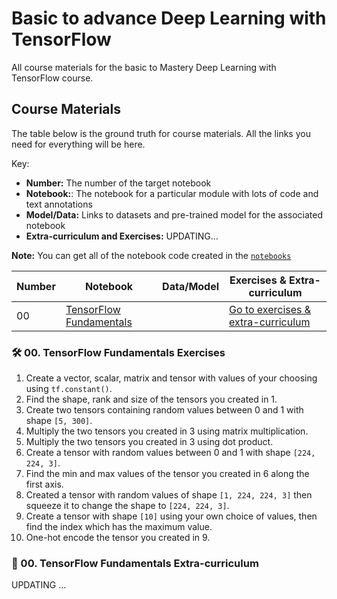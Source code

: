 # Basic to advance Deep Learning with TensorFlow
All course materials for the basic to Mastery Deep Learning with TensorFlow course.

## Course Materials 
The table below is the ground truth for course materials. All the links you need for everything will be here. 

Key:

* **Number:** The number of the target notebook
* **Notebook:**: The notebook for a particular module with lots of code and text annotations
* **Model/Data:** Links to datasets and pre-trained model for the associated notebook
* **Extra-curriculum and Exercises:** UPDATING...

**Note:** You can get all of the notebook code created in the [`notebooks`](https://github.com/ghimiresunil/Tensorflow-Deep-Learning)

| Number | Notebook | Data/Model | Exercises & Extra-curriculum | 
| ----- |  ----- |  ----- |  ----- |  
| 00 | [TensorFlow Fundamentals](https://github.com/ghimiresunil/Tensorflow-Deep-Learning/blob/main/00_tensorflow_fundamentals.ipynb) |  | [Go to exercises & extra-curriculum](https://github.com/ghimiresunil/Tensorflow-Deep-Learning#-00-tensorflow-fundamentals-exercises) |

### 🛠 00. TensorFlow Fundamentals Exercises

1. Create a vector, scalar, matrix and tensor with values of your choosing using `tf.constant()`.
2. Find the shape, rank and size of the tensors you created in 1.
3. Create two tensors containing random values between 0 and 1 with shape `[5, 300]`.
4. Multiply the two tensors you created in 3 using matrix multiplication.
5. Multiply the two tensors you created in 3 using dot product.
6. Create a tensor with random values between 0 and 1 with shape `[224, 224, 3]`.
7. Find the min and max values of the tensor you created in 6 along the first axis.
8. Created a tensor with random values of shape `[1, 224, 224, 3]` then squeeze it to change the shape to `[224, 224, 3]`.
9. Create a tensor with shape `[10]` using your own choice of values, then find the index which has the maximum value.
10. One-hot encode the tensor you created in 9.

### 📖 00. TensorFlow Fundamentals Extra-curriculum 

UPDATING ...
